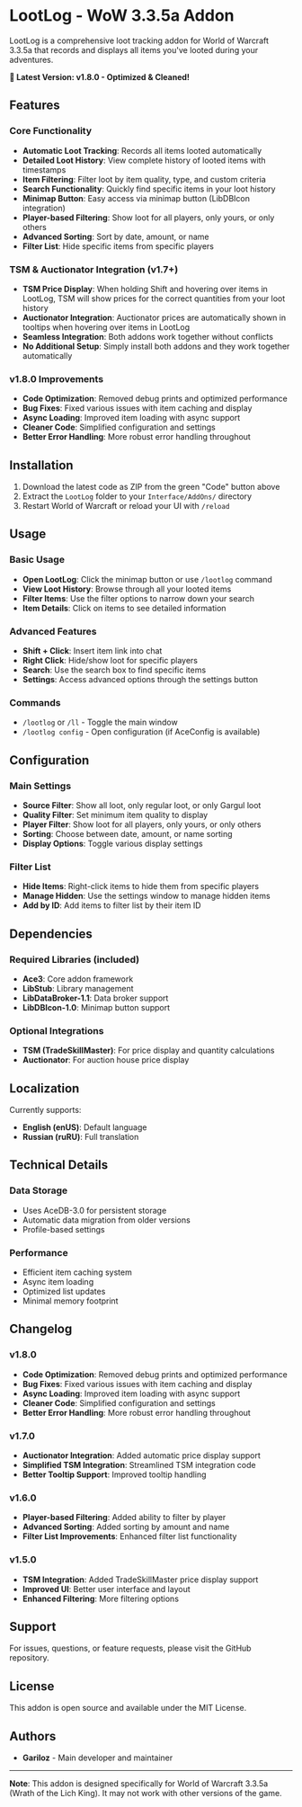 # LootLog - WoW 3.3.5a Addon

LootLog is a comprehensive loot tracking addon for World of Warcraft 3.3.5a that records and displays all items you've looted during your adventures.

**🎯 Latest Version: v1.8.0 - Optimized & Cleaned!**

## Features

### Core Functionality
- **Automatic Loot Tracking**: Records all items looted automatically
- **Detailed Loot History**: View complete history of looted items with timestamps
- **Item Filtering**: Filter loot by item quality, type, and custom criteria
- **Search Functionality**: Quickly find specific items in your loot history
- **Minimap Button**: Easy access via minimap button (LibDBIcon integration)
- **Player-based Filtering**: Show loot for all players, only yours, or only others
- **Advanced Sorting**: Sort by date, amount, or name
- **Filter List**: Hide specific items from specific players

### TSM & Auctionator Integration (v1.7+)
- **TSM Price Display**: When holding Shift and hovering over items in LootLog, TSM will show prices for the correct quantities from your loot history
- **Auctionator Integration**: Auctionator prices are automatically shown in tooltips when hovering over items in LootLog
- **Seamless Integration**: Both addons work together without conflicts
- **No Additional Setup**: Simply install both addons and they work together automatically

### v1.8.0 Improvements
- **Code Optimization**: Removed debug prints and optimized performance
- **Bug Fixes**: Fixed various issues with item caching and display
- **Async Loading**: Improved item loading with async support
- **Cleaner Code**: Simplified configuration and settings
- **Better Error Handling**: More robust error handling throughout

## Installation

1. Download the latest code as ZIP from the green "Code" button above
2. Extract the `LootLog` folder to your `Interface/AddOns/` directory
3. Restart World of Warcraft or reload your UI with `/reload`

## Usage

### Basic Usage
- **Open LootLog**: Click the minimap button or use `/lootlog` command
- **View Loot History**: Browse through all your looted items
- **Filter Items**: Use the filter options to narrow down your search
- **Item Details**: Click on items to see detailed information

### Advanced Features
- **Shift + Click**: Insert item link into chat
- **Right Click**: Hide/show loot for specific players
- **Search**: Use the search box to find specific items
- **Settings**: Access advanced options through the settings button

### Commands
- `/lootlog` or `/ll` - Toggle the main window
- `/lootlog config` - Open configuration (if AceConfig is available)

## Configuration

### Main Settings
- **Source Filter**: Show all loot, only regular loot, or only Gargul loot
- **Quality Filter**: Set minimum item quality to display
- **Player Filter**: Show loot for all players, only yours, or only others
- **Sorting**: Choose between date, amount, or name sorting
- **Display Options**: Toggle various display settings

### Filter List
- **Hide Items**: Right-click items to hide them from specific players
- **Manage Hidden**: Use the settings window to manage hidden items
- **Add by ID**: Add items to filter list by their item ID

## Dependencies

### Required Libraries (included)
- **Ace3**: Core addon framework
- **LibStub**: Library management
- **LibDataBroker-1.1**: Data broker support
- **LibDBIcon-1.0**: Minimap button support

### Optional Integrations
- **TSM (TradeSkillMaster)**: For price display and quantity calculations
- **Auctionator**: For auction house price display

## Localization

Currently supports:
- **English (enUS)**: Default language
- **Russian (ruRU)**: Full translation

## Technical Details

### Data Storage
- Uses AceDB-3.0 for persistent storage
- Automatic data migration from older versions
- Profile-based settings

### Performance
- Efficient item caching system
- Async item loading
- Optimized list updates
- Minimal memory footprint

## Changelog

### v1.8.0
- **Code Optimization**: Removed debug prints and optimized performance
- **Bug Fixes**: Fixed various issues with item caching and display
- **Async Loading**: Improved item loading with async support
- **Cleaner Code**: Simplified configuration and settings
- **Better Error Handling**: More robust error handling throughout

### v1.7.0
- **Auctionator Integration**: Added automatic price display support
- **Simplified TSM Integration**: Streamlined TSM integration code
- **Better Tooltip Support**: Improved tooltip handling

### v1.6.0
- **Player-based Filtering**: Added ability to filter by player
- **Advanced Sorting**: Added sorting by amount and name
- **Filter List Improvements**: Enhanced filter list functionality

### v1.5.0
- **TSM Integration**: Added TradeSkillMaster price display support
- **Improved UI**: Better user interface and layout
- **Enhanced Filtering**: More filtering options

## Support

For issues, questions, or feature requests, please visit the GitHub repository.

## License

This addon is open source and available under the MIT License.

## Authors

- **Gariloz** - Main developer and maintainer

---

**Note**: This addon is designed specifically for World of Warcraft 3.3.5a (Wrath of the Lich King). It may not work with other versions of the game.
